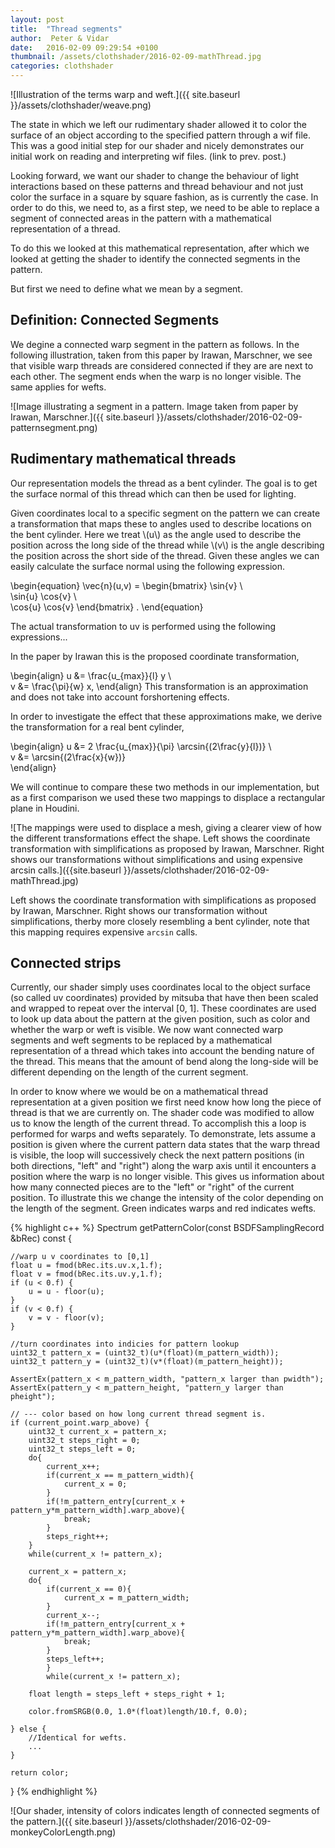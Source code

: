 ```yaml
---
layout: post
title:  "Thread segments"
author:  Peter & Vidar
date:   2016-02-09 09:29:54 +0100
thumbnail: /assets/clothshader/2016-02-09-mathThread.jpg
categories: clothshader
---
```


![Illustration of the terms warp and weft.]({{ site.baseurl }}/assets/clothshader/weave.png)

The state in which we left our rudimentary shader allowed it to color the surface of an object according to the specified pattern through a wif file. This was a good initial step for our shader and nicely demonstrates our initial work on reading and interpreting wif files. (link to prev. post.)

Looking forward, we want our shader to change the behaviour of light interactions based on these patterns and thread behaviour and not just color the surface in a square by square fashion, as is currently the case. In order to do this, we need to, as a first step, we need to be able to replace a segment of connected areas in the pattern with a mathematical representation of a thread.

To do this we looked at this mathematical representation, after which we looked at getting the shader to identify the connected segments in the pattern.

But first we need to define what we mean by a segment.

## Definition: Connected Segments
We degine a connected warp segment in the pattern  as follows. In the following illustration, taken from this paper by Irawan, Marschner, we see that visible warp threads are considered connected if they are are next to each other. The segment ends when the warp is no longer visible. The same applies for wefts. 

![Image illustrating a segment in a pattern. Image taken from paper by Irawan, Marschner.]({{ site.baseurl }}/assets/clothshader/2016-02-09-patternsegment.png)


## Rudimentary mathematical threads
Our representation models the thread as a bent cylinder. The goal is to get the surface normal of this thread which can then be used for lighting.

Given coordinates local to a specific segment on the pattern we can create a transformation that maps these to angles used to describe locations on the bent cylinder. Here we treat \\(u\\) as the angle used to describe the position across the long side of the thread while \\(v\\) is the angle describing the position across the short side of the thread. Given these angles we can easily calculate the surface normal using the following expression.

\begin{equation}
    \vec{n}(u,v) = 
    \begin{bmatrix}
        \sin{v} \\\
        \sin{u} \cos{v} \\\
        \cos{u} \cos{v}
    \end{bmatrix} .
\end{equation}

The actual transformation to uv is performed using the following expressions...

In the paper by Irawan this is the proposed coordinate transformation,

\begin{align}
        u &= \frac{u_{max}}{l} y \\\
        v &= \frac{\pi}{w} x,
\end{align}
This transformation is an approximation and does not take into account forshortening effects.

In order to investigate the effect that these approximations make, we derive the transformation for a real bent cylinder, 

\begin{align}
        u &= 2 \frac{u_{max}}{\pi} \arcsin{(2\frac{y}{l})}   \\\
        v &= \arcsin{(2\frac{x}{w})}  
\end{align}

We will continue to compare these two methods in our implementation, but as a first comparison we used these two mappings to displace a rectangular plane in Houdini. 

![The mappings were used to displace a mesh, giving a clearer view of how the different transformations effect the shape. Left shows the coordinate transformation with simplifications as proposed by Irawan, Marschner. Right shows our transformations without simplifications and using expensive arcsin calls.]({{site.baseurl }}/assets/clothshader/2016-02-09-mathThread.jpg)

Left shows the coordinate transformation with simplifications as proposed by Irawan, Marschner. Right shows our transformation without simplifications, therby more closely resembling a bent cylinder, note that this mapping requires expensive `arcsin` calls.

## Connected strips
Currently, our shader simply uses coordinates local to the object surface (so called uv coordinates) provided by mitsuba that have then been scaled and wrapped to repeat over the interval [0, 1]. These coordinates are used to look up data about the pattern at the given position, such as color and whether the warp or weft is visible. We now want connected warp segments and weft segments to be replaced by a mathematical representation of a thread which takes into account the bending nature of the thread. This means that the amount of bend along the long-side will be different depending on the length of the current segment.

In order to know where we would be on a mathematical thread representation at a given position we first need know how long the piece of thread is that we are currently on. The shader code was modified to allow us to know the length of the current thread. To accomplish this a loop is performed for warps and wefts separately. To demonstrate, lets assume a position is given where the current pattern data states that the warp thread is visible, the loop will successively check the next pattern positions (in both directions, "left" and "right") along the warp axis until it encounters a position where the warp is no longer visible. This gives us information about how many connected pieces are to the "left" or "right" of the current position. To illustrate this we change the intensity of the color depending on the length of the segment. Green indicates warps and red indicates wefts. 

{% highlight c++ %}
Spectrum getPatternColor(const BSDFSamplingRecord &bRec) const {

    //warp u v coordinates to [0,1]
    float u = fmod(bRec.its.uv.x,1.f);
    float v = fmod(bRec.its.uv.y,1.f);
    if (u < 0.f) {
        u = u - floor(u);
    }
    if (v < 0.f) {
        v = v - floor(v);
    }
  
    //turn coordinates into indicies for pattern lookup
    uint32_t pattern_x = (uint32_t)(u*(float)(m_pattern_width));
    uint32_t pattern_y = (uint32_t)(v*(float)(m_pattern_height));

    AssertEx(pattern_x < m_pattern_width, "pattern_x larger than pwidth");
    AssertEx(pattern_y < m_pattern_height, "pattern_y larger than pheight");

    // --- color based on how long current thread segment is.
    if (current_point.warp_above) {
        uint32_t current_x = pattern_x;
        uint32_t steps_right = 0;
        uint32_t steps_left = 0;
        do{
            current_x++;
            if(current_x == m_pattern_width){
                current_x = 0;
            }
            if(!m_pattern_entry[current_x + pattern_y*m_pattern_width].warp_above){
                break;
            }
            steps_right++;
        }
        while(current_x != pattern_x);

        current_x = pattern_x;
        do{
            if(current_x == 0){
                current_x = m_pattern_width;
            }
            current_x--;
            if(!m_pattern_entry[current_x + pattern_y*m_pattern_width].warp_above){
                break;
            }
            steps_left++;
            }
            while(current_x != pattern_x);

        float length = steps_left + steps_right + 1;

        color.fromSRGB(0.0, 1.0*(float)length/10.f, 0.0); 

    } else {
        //Identical for wefts.
        ...
    }
  
    return color;
  }
{% endhighlight %}


![Our shader, intensity of colors indicates length of connected segments of the pattern.]({{ site.baseurl }}/assets/clothshader/2016-02-09-monkeyColorLength.png)
